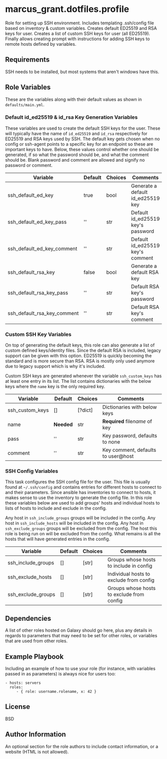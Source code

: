 # marcus_grant.dotfiles.profile

Role for setting up SSH environment.
Includes templating .ssh/config file based on inventory & custom variables.
Creates default ED25519 and RSA keys for user.
Creates a list of custom SSH keys for user (all ED25519).
Finally allows creating prompt with instructions for
adding SSH keys to remote hosts defined by variables.

## Requirements

SSH needs to be installed, but most systems that aren't windows have this.

## Role Variables

These are the variables along with
their default values as shown in `defaults/main.yml`.

### Default id_ed25519 & id_rsa Key Generation Variables

These variables are used to create the default SSH keys for the user.
These will typically have the name of `id_ed25519` and `id_rsa` respectively for
ED25519 and RSA keys used by SSH.
The default key gets chosen when no config or ssh-agent points to
a specific key for an endpoint so these are important keys to have.
Below, these values control whether one should be generated,
if so what the password should be, and what the comment should be.
Blank password and comment are allowed and signify no password or comment.

| Variable                    | Default | Choices | Comments                          |
| --------------------------- | ------- | ------- | --------------------------------- |
| ssh_default_ed_key          | true    | bool    | Generate a default id_ed25519 key |
| ssh_default_ed_key_pass     | ''      | str     | Default id_ed25519 key's password |
| ssh_default_ed_key_comment  | ''      | str     | Default id_ed25519 key's comment  |
| ssh_default_rsa_key         | false   | bool    | Generate a default RSA key        |
| ssh_default_rsa_key_pass    | ''      | str     | Default RSA key's password        |
| ssh_default_rsa_key_comment | ''      | str     | Default RSA key's comment         |

### Custom SSH Key Variables

On top of generating the default keys,
this role can also generate a list of custom defined keys/identity files.
Since the default RSA is included, legacy support can be given with this option.
ED25519 is quickly becoming the standard and is more secure than RSA.
RSA is mostly only used anymore due to legacy support
which is why it's included.

Custom SSH keys are generated whenever
the variable `ssh_custom_keys` has at least one entry in its list.
The list contains dictionaries with the below keys where
the `name` key is the only required key.

| Variable        | Default    | Choices | Comments                           |
| --------------- | ---------- | ------- | ---------------------------------- |
| ssh_custom_keys | []         | [?dict] | Dictionaries with below keys       |
| name            | **Needed** | str     | **Required** file*name* of key     |
| pass            | ''         | str     | Key password, defaults to none     |
| comment         | ''         | str     | Key comment, defaults to user@host |

### SSH Config Variables

This task configures the SSH config file for the user.
This file is usually found at `~/.ssh/config` and
contains entries for different hosts to connect to and their parameters.
Since ansible has inventories to connect to hosts,
it makes sense to use the inventory to generate the config file.
In this role these variables below are used to add groups' hosts and
individual hosts to lists of hosts to include and exclude in the config.

Any host in `ssh_include_groups` groups will be included in the config.
Any host in `ssh_include_hosts` will be included in the config.
Any host in `ssh_exclude_groups` groups will be excluded from the config.
The host this role is being run on will be excluded from the config.
What remains is all the hosts that will have generated entries in the config.

| Variable           | Default | Choices | Comments                                  |
| ------------------ | ------- | ------- | ----------------------------------------- |
| ssh_include_groups | []      | [str]   | Groups whose hosts to include in config   |
| ssh_exclude_hosts  | []      | [str]   | Individual hosts to exclude from config   |
| ssh_exclude_groups | []      | [str]   | Groups whose hosts to exclude from config |


Dependencies
------------

A list of other roles hosted on Galaxy should go here, plus any details in regards to parameters that may need to be set for other roles, or variables that are used from other roles.

Example Playbook
----------------

Including an example of how to use your role (for instance, with variables passed in as parameters) is always nice for users too:

    - hosts: servers
      roles:
         - { role: username.rolename, x: 42 }

License
-------

BSD

Author Information
------------------

An optional section for the role authors to include contact information, or a website (HTML is not allowed).
